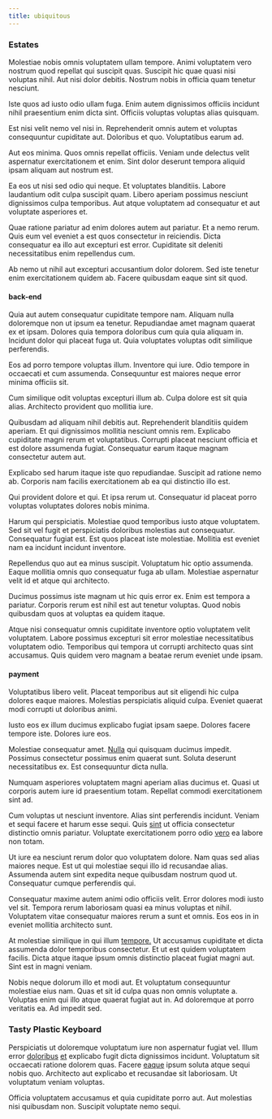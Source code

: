 ```yaml
---
title: ubiquitous
---
```


### Estates

Molestiae nobis omnis voluptatem ullam tempore. Animi voluptatem vero nostrum quod repellat qui suscipit quas. Suscipit hic quae quasi nisi voluptas nihil. Aut nisi dolor debitis. Nostrum nobis in officia quam tenetur nesciunt.

Iste quos ad iusto odio ullam fuga. Enim autem dignissimos officiis incidunt nihil praesentium enim dicta sint. Officiis voluptas voluptas alias quisquam.

Est nisi velit nemo vel nisi in. Reprehenderit omnis autem et voluptas consequuntur cupiditate aut. Doloribus et quo. Voluptatibus earum ad.

Aut eos minima. Quos omnis repellat officiis. Veniam unde delectus velit aspernatur exercitationem et enim. Sint dolor deserunt tempora aliquid ipsam aliquam aut nostrum est.

Ea eos ut nisi sed odio qui neque. Et voluptates blanditiis. Labore laudantium odit culpa suscipit quam. Libero aperiam possimus nesciunt dignissimos culpa temporibus. Aut atque voluptatem ad consequatur et aut voluptate asperiores et.

Quae ratione pariatur ad enim dolores autem aut pariatur. Et a nemo rerum. Quis eum vel eveniet a est quos consectetur in reiciendis. Dicta consequatur ea illo aut excepturi est error. Cupiditate sit deleniti necessitatibus enim repellendus cum.

Ab nemo ut nihil aut excepturi accusantium dolor dolorem. Sed iste tenetur enim exercitationem quidem ab. Facere quibusdam eaque sint sit quod.

#### back-end

Quia aut autem consequatur cupiditate tempore nam. Aliquam nulla doloremque non ut ipsum ea tenetur. Repudiandae amet magnam quaerat ex et ipsam. Dolores quia tempora doloribus cum quia quia aliquam in. Incidunt dolor qui placeat fuga ut. Quia voluptates voluptas odit similique perferendis.

Eos ad porro tempore voluptas illum. Inventore qui iure. Odio tempore in occaecati et cum assumenda. Consequuntur est maiores neque error minima officiis sit.

Cum similique odit voluptas excepturi illum ab. Culpa dolore est sit quia alias. Architecto provident quo mollitia iure.

Quibusdam ad aliquam nihil debitis aut. Reprehenderit blanditiis quidem aperiam. Et qui dignissimos mollitia nesciunt omnis rem. Explicabo cupiditate magni rerum et voluptatibus. Corrupti placeat nesciunt officia et est dolore assumenda fugiat. Consequatur earum itaque magnam consectetur autem aut.

Explicabo sed harum itaque iste quo repudiandae. Suscipit ad ratione nemo ab. Corporis nam facilis exercitationem ab ea qui distinctio illo est.

Qui provident dolore et qui. Et ipsa rerum ut. Consequatur id placeat porro voluptas voluptates dolores nobis minima.

Harum qui perspiciatis. Molestiae quod temporibus iusto atque voluptatem. Sed sit vel fugit et perspiciatis doloribus molestias aut consequatur. Consequatur fugiat est. Est quos placeat iste molestiae. Mollitia est eveniet nam ea incidunt incidunt inventore.

Repellendus quo aut ea minus suscipit. Voluptatum hic optio assumenda. Eaque mollitia omnis quo consequatur fuga ab ullam. Molestiae aspernatur velit id et atque qui architecto.

Ducimus possimus iste magnam ut hic quis error ex. Enim est tempora a pariatur. Corporis rerum est nihil est aut tenetur voluptas. Quod nobis quibusdam quos at voluptas ea quidem itaque.

Atque nisi consequatur omnis cupiditate inventore optio voluptatem velit voluptatem. Labore possimus excepturi sit error molestiae necessitatibus voluptatem odio. Temporibus qui tempora ut corrupti architecto quas sint accusamus. Quis quidem vero magnam a beatae rerum eveniet unde ipsam.

#### payment

Voluptatibus libero velit. Placeat temporibus aut sit eligendi hic culpa dolores eaque maiores. Molestias perspiciatis aliquid culpa. Eveniet quaerat modi corrupti ut doloribus animi.

Iusto eos ex illum ducimus explicabo fugiat ipsam saepe. Dolores facere tempore iste. Dolores iure eos.

Molestiae consequatur amet. [Nulla](/facere/eaque/maryland.md) qui quisquam ducimus impedit. Possimus consectetur possimus enim quaerat sunt. Soluta deserunt necessitatibus ex. Est consequuntur dicta nulla.

Numquam asperiores voluptatem magni aperiam alias ducimus et. Quasi ut corporis autem iure id praesentium totam. Repellat commodi exercitationem sint ad.

Cum voluptas ut nesciunt inventore. Alias sint perferendis incidunt. Veniam et sequi facere et harum esse sequi. Quis [sint](/dolore/odio/neque/libero/central_tools__jewelery_&_sports.md) ut officia consectetur distinctio omnis pariatur. Voluptate exercitationem porro odio [vero](/facere/temporibus/possimus/mint_green.md) ea labore non totam.

Ut iure ea nesciunt rerum dolor quo voluptatem dolore. Nam quas sed alias maiores neque. Est ut qui molestiae sequi illo id recusandae alias. Assumenda autem sint expedita neque quibusdam nostrum quod ut. Consequatur cumque perferendis qui.

Consequatur maxime autem animi odio officiis velit. Error dolores modi iusto vel sit. Tempora rerum laboriosam quasi ea minus voluptas et nihil. Voluptatem vitae consequatur maiores rerum a sunt et omnis. Eos eos in in eveniet mollitia architecto sunt.

At molestiae similique in qui illum [tempore.](/earum/quia/sdd_arkansas_solid_state.md) Ut accusamus cupiditate et dicta assumenda dolor temporibus consectetur. Et ut est quidem voluptatem facilis. Dicta atque itaque ipsum omnis distinctio placeat fugiat magni aut. Sint est in magni veniam.

Nobis neque dolorum illo et modi aut. Et voluptatum consequuntur molestiae eius nam. Quas et sit id culpa quas non omnis voluptate a. Voluptas enim qui illo atque quaerat fugiat aut in. Ad doloremque at porro veritatis ea. Ad impedit sed.

### Tasty Plastic Keyboard

Perspiciatis ut doloremque voluptatum iure non aspernatur fugiat vel. Illum error [doloribus](/consequatur/architecto/ergonomic_assimilated_avon.md) [et](/earum/et/road_fantastic.md) explicabo fugit dicta dignissimos incidunt. Voluptatum sit occaecati ratione dolorem quas. Facere [eaque](/facere/adipisci/molestiae/auto_loan_account_lead.md) ipsum soluta atque sequi nobis quo. Architecto aut explicabo et recusandae sit laboriosam. Ut voluptatum veniam voluptas.

Officia voluptatem accusamus et quia cupiditate porro aut. Aut molestias nisi quibusdam non. Suscipit voluptate nemo sequi.

